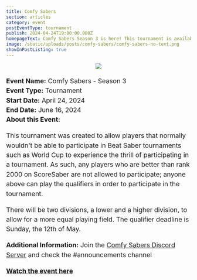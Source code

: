 ```yaml
---
title: Comfy Sabers
section: articles
category: event
postEventType: tournament
publish: 2024-04-24T19:00:00.000Z
homepageText: Comfy Sabers Season 3 is here! This tournament is available to players ranked lower than 2000 on ScoreSaber. Event ends June 16, 2024.
image: /static/uploads/posts/comfy-sabers/comfy-sabers-no-text.png
showInPostListing: true
---
```


<div class=container>
<div class="image">
    <img src="/uploads/posts/comfy-sabers/banner.png" />
</div>
<div class="text">
<b>Event Name:</b> Comfy Sabers - Season 3
<br />
<b>Event Type:</b> Tournament
<br />
<b>Start Date:</b> April 24, 2024
<br />
<b>End Date:</b> June 16, 2024
<br />
<b>About this Event:</b><p>This tournament was created to allow players that normally wouldn't be able to participate in Beat Saber tournaments such as World Cup to experience the thrill of participating in a tournament. As such, any players who are better than rank 2000 on ScoreSaber are not allowed to participate; anyone above can play the qualifiers in order to participate in the tournament.</p>
<p>There will be two divisions, a lower and a higher division, to allow for a more equal playing field. The qualifier deadline is Sunday, the 12th of May.</p>

<b>Additional Information:</b> Join the <a href="https://discord.gg/DP2d9kAzga">Comfy Sabers Discord Server</a> and check the #announcements channel

<p><b><a href="https://www.twitch.tv/comfysabers">Watch the event here</a></b></p>
</div>
</div>

<style>
.container {
  display: flex;
  gap: 20px;
  flex-wrap: wrap;
  justify-content: center;
}
.image {
  max-width: 505px;
  height: auto;
}
.text {
    flex: 1;
    line-height: 1.5;
    font-size: 1.1rem;
    min-width: 550px;
}
@media (max-width: 1100px) {
  figure {
    margin-bottom: 1rem;
  }
  .text {
    min-width: 100%;
  }
}
p {
  margin-bottom: 1rem;
}
</style>

